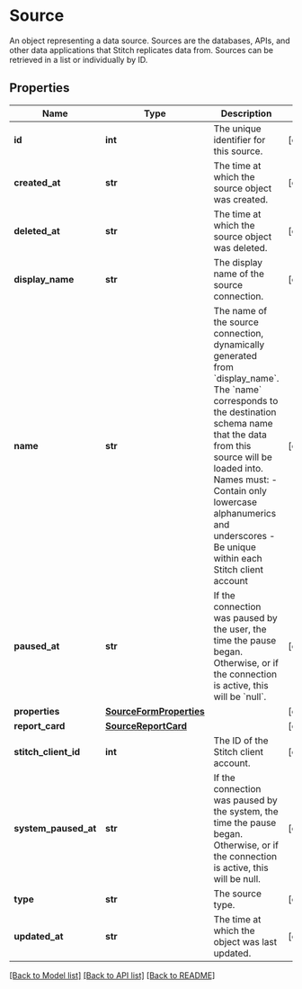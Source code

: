 # Source

An object representing a data source. Sources are the databases, APIs, and other data applications that Stitch replicates data from. Sources can be retrieved in a list or individually by ID. 
## Properties
Name | Type | Description | Notes
------------ | ------------- | ------------- | -------------
**id** | **int** | The unique identifier for this source. | [optional] 
**created_at** | **str** | The time at which the source object was created. | [optional] 
**deleted_at** | **str** | The time at which the source object was deleted. | [optional] 
**display_name** | **str** | The display name of the source connection. | [optional] 
**name** | **str** | The name of the source connection, dynamically generated from &#x60;display_name&#x60;. The &#x60;name&#x60; corresponds to the destination schema name that the data from this source will be loaded into. Names must: - Contain only lowercase alphanumerics and underscores - Be unique within each Stitch client account  | [optional] 
**paused_at** | **str** | If the connection was paused by the user, the time the pause began. Otherwise, or if the connection is active, this will be &#x60;null&#x60;.  | [optional] 
**properties** | [**SourceFormProperties**](SourceFormProperties.md) |  | [optional] 
**report_card** | [**SourceReportCard**](SourceReportCard.md) |  | [optional] 
**stitch_client_id** | **int** | The ID of the Stitch client account. | [optional] 
**system_paused_at** | **str** | If the connection was paused by the system, the time the pause began. Otherwise, or if the connection is active, this will be null.  | [optional] 
**type** | **str** | The source type. | [optional] 
**updated_at** | **str** | The time at which the object was last updated. | [optional] 

[[Back to Model list]](../README.md#documentation-for-models) [[Back to API list]](../README.md#documentation-for-api-endpoints) [[Back to README]](../README.md)


